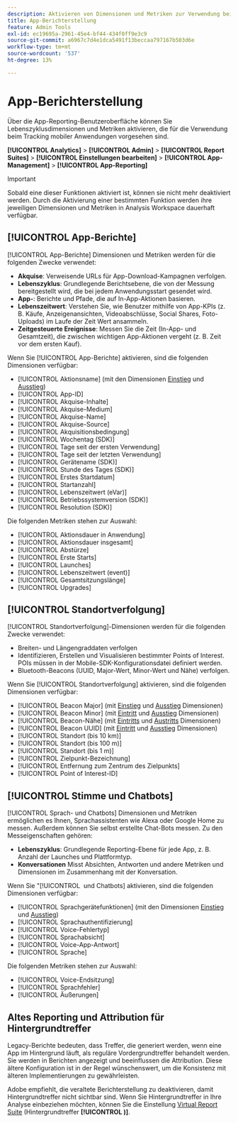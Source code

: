 ```yaml
---
description: Aktivieren von Dimensionen und Metriken zur Verwendung beim Tracking von Mobile Apps.
title: App-Berichterstellung
feature: Admin Tools
exl-id: ec19695a-2961-45e4-bf44-434f0ff9e3c9
source-git-commit: a6967c7d4e1dca5491f13beccaa797167b503d6e
workflow-type: tm+mt
source-wordcount: '537'
ht-degree: 13%

---
```


# App-Berichterstellung

Über die App-Reporting-Benutzeroberfläche können Sie Lebenszyklusdimensionen und Metriken aktivieren, die für die Verwendung beim Tracking mobiler Anwendungen vorgesehen sind.

**[!UICONTROL Analytics]** > **[!UICONTROL Admin]** > **[!UICONTROL Report Suites]** > **[!UICONTROL Einstellungen bearbeiten]** > **[!UICONTROL App-Management]** > **[!UICONTROL App-Reporting]**

>[!IMPORTANT]
>
>Sobald eine dieser Funktionen aktiviert ist, können sie nicht mehr deaktiviert werden. Durch die Aktivierung einer bestimmten Funktion werden ihre jeweiligen Dimensionen und Metriken in Analysis Workspace dauerhaft verfügbar.

## [!UICONTROL App-Berichte]

[!UICONTROL App-Berichte] Dimensionen und Metriken werden für die folgenden Zwecke verwendet:

* **Akquise**: Verweisende URLs für App-Download-Kampagnen verfolgen.
* **Lebenszyklus**: Grundlegende Berichtsebene, die von der Messung bereitgestellt wird, die bei jedem Anwendungsstart gesendet wird.
* **App-**: Berichte und Pfade, die auf In-App-Aktionen basieren.
* **Lebenszeitwert**: Verstehen Sie, wie Benutzer mithilfe von App-KPIs (z. B. Käufe, Anzeigenansichten, Videoabschlüsse, Social Shares, Foto-Uploads) im Laufe der Zeit Wert ansammeln.
* **Zeitgesteuerte Ereignisse**: Messen Sie die Zeit (In-App- und Gesamtzeit), die zwischen wichtigen App-Aktionen vergeht (z. B. Zeit vor dem ersten Kauf).

Wenn Sie [!UICONTROL App-Berichte] aktivieren, sind die folgenden Dimensionen verfügbar:

* [!UICONTROL Aktionsname] (mit den Dimensionen [Einstieg](/help/components/dimensions/entry-dimensions.md) und [Ausstieg](/help/components/dimensions/exit-dimensions.md))
* [!UICONTROL App-ID]
* [!UICONTROL Akquise-Inhalte]
* [!UICONTROL Akquise-Medium]
* [!UICONTROL Akquise-Name]
* [!UICONTROL Akquise-Source]
* [!UICONTROL Akquisitionsbedingung]
* [!UICONTROL Wochentag (SDK)]
* [!UICONTROL Tage seit der ersten Verwendung]
* [!UICONTROL Tage seit der letzten Verwendung]
* [!UICONTROL Gerätename (SDK)]
* [!UICONTROL Stunde des Tages (SDK)]
* [!UICONTROL Erstes Startdatum]
* [!UICONTROL Startanzahl]
* [!UICONTROL Lebenszeitwert (eVar)]
* [!UICONTROL Betriebssystemversion (SDK)]
* [!UICONTROL Resolution (SDK)]

Die folgenden Metriken stehen zur Auswahl:

* [!UICONTROL Aktionsdauer in Anwendung]
* [!UICONTROL Aktionsdauer insgesamt]
* [!UICONTROL Abstürze]
* [!UICONTROL Erste Starts]
* [!UICONTROL Launches]
* [!UICONTROL Lebenszeitwert (event)]
* [!UICONTROL Gesamtsitzungslänge]
* [!UICONTROL Upgrades]

## [!UICONTROL Standortverfolgung]

[!UICONTROL Standortverfolgung]-Dimensionen werden für die folgenden Zwecke verwendet:

* Breiten- und Längengraddaten verfolgen
* Identifizieren, Erstellen und Visualisieren bestimmter Points of Interest. POIs müssen in der Mobile-SDK-Konfigurationsdatei definiert werden.
* Bluetooth-Beacons (UUID, Major-Wert, Minor-Wert und Nähe) verfolgen.

Wenn Sie [!UICONTROL Standortverfolgung] aktivieren, sind die folgenden Dimensionen verfügbar:

* [!UICONTROL Beacon Major] (mit [Einstieg](/help/components/dimensions/entry-dimensions.md) und [Ausstieg](/help/components/dimensions/exit-dimensions.md) Dimensionen)
* [!UICONTROL Beacon Minor] (mit [Eintritt](/help/components/dimensions/entry-dimensions.md) und [Ausstieg](/help/components/dimensions/exit-dimensions.md) Dimensionen)
* [!UICONTROL Beacon-Nähe] (mit [Eintritts](/help/components/dimensions/entry-dimensions.md) und [Austritts](/help/components/dimensions/exit-dimensions.md) Dimensionen)
* [!UICONTROL Beacon UUID] (mit [Eintritt](/help/components/dimensions/entry-dimensions.md) und [Ausstieg](/help/components/dimensions/exit-dimensions.md) Dimensionen)
* [!UICONTROL Standort (bis 10 km)]
* [!UICONTROL Standort (bis 100 m)]
* [!UICONTROL Standort (bis 1 m)]
* [!UICONTROL Zielpunkt-Bezeichnung]
* [!UICONTROL Entfernung zum Zentrum des Zielpunkts]
* [!UICONTROL Point of Interest-ID]

## [!UICONTROL Stimme und Chatbots]

[!UICONTROL Sprach- und Chatbots] Dimensionen und Metriken ermöglichen es Ihnen, Sprachassistenten wie Alexa oder Google Home zu messen. Außerdem können Sie selbst erstellte Chat-Bots messen. Zu den Messeigenschaften gehören:

* **Lebenszyklus**: Grundlegende Reporting-Ebene für jede App, z. B. Anzahl der Launches und Plattformtyp.
* **Konversationen** Misst Absichten, Antworten und andere Metriken und Dimensionen im Zusammenhang mit der Konversation.

Wenn Sie &quot;[!UICONTROL &#x200B; und Chatbots] aktivieren, sind die folgenden Dimensionen verfügbar:

* [!UICONTROL Sprachgerätefunktionen] (mit den Dimensionen [Einstieg](/help/components/dimensions/entry-dimensions.md) und [Ausstieg](/help/components/dimensions/exit-dimensions.md))
* [!UICONTROL Sprachauthentifizierung]
* [!UICONTROL Voice-Fehlertyp]
* [!UICONTROL Sprachabsicht]
* [!UICONTROL Voice-App-Antwort]
* [!UICONTROL Sprache]

Die folgenden Metriken stehen zur Auswahl:

* [!UICONTROL Voice-Endsitzung]
* [!UICONTROL Sprachfehler]
* [!UICONTROL Äußerungen]

## Altes Reporting und Attribution für Hintergrundtreffer

Legacy-Berichte bedeuten, dass Treffer, die generiert werden, wenn eine App im Hintergrund läuft, als reguläre Vordergrundtreffer behandelt werden. Sie werden in Berichten angezeigt und beeinflussen die Attribution. Diese ältere Konfiguration ist in der Regel wünschenswert, um die Konsistenz mit älteren Implementierungen zu gewährleisten.

Adobe empfiehlt, die veraltete Berichterstellung zu deaktivieren, damit Hintergrundtreffer nicht sichtbar sind. Wenn Sie Hintergrundtreffer in Ihre Analyse einbeziehen möchten, können Sie die Einstellung [Virtual Report Suite](/help/components/vrs/vrs-about.md) (Hintergrundtreffer **[!UICONTROL )]**.
